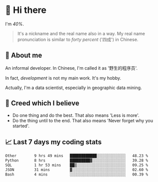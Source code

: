# 👋 Hi there

I'm *40%*.

> It's a nickname and the real name also in a way.
> My real name pronunciation is similar to *forty percent* ('四成') in Chinese.

## :speech_balloon: About me

An informal developer. In Chinese, I'm called it as '野生的程序员'.

In fact, _development_ is not my main work. It's my hobby.

Actually, I'm a data scientist, especially in geographic data mining.

## :see_no_evil: Creed which I believe

- Do one thing and do the best. That also means 'Less is more'.
- Do the thing until to the end. That also means 'Never forget why you started'.

## :chart_with_upwards_trend: Last 7 days my coding stats

<!--START_SECTION:waka-->

```txt
Other        9 hrs 49 mins   ████████████░░░░░░░░░░░░░   48.23 %
Python       8 hrs           █████████▓░░░░░░░░░░░░░░░   39.28 %
SQL          1 hr 53 mins    ██▒░░░░░░░░░░░░░░░░░░░░░░   09.25 %
JSON         31 mins         ▓░░░░░░░░░░░░░░░░░░░░░░░░   02.60 %
Bash         4 mins          ░░░░░░░░░░░░░░░░░░░░░░░░░   00.39 %
```

<!--END_SECTION:waka-->
